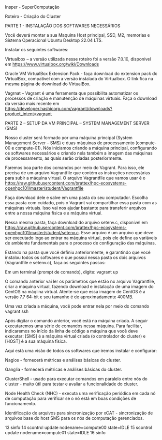 Insper - SuperComputação 

Roteiro - Criação do Cluster 

 

PARTE 1 - INSTALAÇÃO DOS SOFTWARES NECESSÁRIOS


Você deverá montar a sua Maquina Host principal, SSD, M2, memorias e Sistema Operacional Ubuntu Desktop 22.04 LTS.


Instalar os seguintes softwares: 

Virtualbox – a versão utilizada nesse roteiro foi a versão 7.0.10, disponível em https://www.virtualbox.org/wiki/Downloads 

Oracle VM VirtualBox Extension Pack - faça download do extension pack do VirtualBox, compatível com a versão instalada do Virtualbox. O link fica na mesma página de download do VirtualBox.  

Vagrnat – Vagrant é uma ferramenta que possibilita automatizar os processos de criação e manutenção de máquinas virtuais. Faça o download da versão mais recente em https://developer.hashicorp.com/vagrant/downloads?product_intent=vagrant  

 

PARTE 2 – SETUP DA VM PRINCIPAL – SYSTEM MANAGEMENT SERVER (SMS) 

Nosso cluster será formado por uma máquina principal (System Management Server – SMS) e duas máquinas de processamento (compute-00 e compute-01). Nós iniciamos criando a máquina principal, configurando os softwares necessários e criando nela também a imagem das máquinas de processamento, as quais serão criadas posteriormente.  

Faremos boa parte dos comandos por meio do Vagrant. Para isso, ele precisa de um arquivo Vagrantfile que contém as instruções necessárias para subir a máquina virtual. O arquivo Vagrantfile que vamos usar é o https://raw.githubusercontent.com/brattex/hpc-ecosystems-openhpc101/master/student/Vagrantfile 

Faça download dele e salve em uma pasta do seu computador. Escolha essa pasta com cuidado, pois o Vagrant vai compartilhar essa pasta com as máquinas virtuais. Isso vai nos ajudar bastante para transferir arquivos entre a nossa máquina física e a máquina virtual.  

Nessa mesma pasta, faça download do arquivo setenv.c, disponível em https://raw.githubusercontent.com/brattex/hpc-ecosystems-openhpc101/master/student/setenv.c. Esse arquivo é um arquivo que deve ser executado logo ao entrar na máquina virtual, pois ele define as variáveis de ambiente fundamentais para o processo de configuração das máquinas.  

Estando na pasta que você definiu anteriormente, e garantindo que você instalou todos os softwares e que possui nessa pasta os dois arquivos (Vagrantfile e setenv.c), faça os seguintes passos: 

Em um terminal (prompt de comando), digite: vagrant up  

O comando anterior vai ler os parâmetros que estão no arquivo Vagrantfile, criar a máquina virtual, fazendo download e instalação de uma imagem do CentOS na máqiina virtual. Atente-se que essa imagem de CentOS é a versão 7.7 64-bit e seu tamanho é de aproximadamente 400MB.  

Uma vez criada a máquina, você pode entrar nela por meio do comando vagrant ssh 

Após digitar o comando anterior, você está na máquina criada. A seguir executaremos uma série de comandos nessa máquina. Para facilitar, indicaremos no início da linha de código a máquina que você deve executar: [SMS] é a máquina virtual criada (o controlador do cluster) e [HOST] é a sua máquina física.  

Aqui está uma visão de todos os softwares que iremos instalar e configurar: 

Nagios - fornecerá métricas e análises básicas do cluster. 

Ganglia - fornecerá métricas e análises básicas do cluster. 

ClusterShell - usado para executar comandos em paralelo entre nós do cluster - muito útil para testar e avaliar a funcionalidade do cluster. 

Node Health Check (NHC) - executa uma verificação periódica em cada nó de computação para verificar se o nó está em boas condições de funcionamento. 

Identificação de arquivos para sincronização por xCAT - sincronização de arquivos base do host SMS para os nós de computação gerenciados. 


   13  sinfo
   14  scontrol update nodename=compute00 state=IDLE
   15  scontrol update nodename=compute01 state=IDLE
   16  sinfo